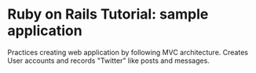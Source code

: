 # Ruby on Rails Tutorial: sample application

Practices creating web application by following MVC architecture. Creates User accounts and records
"Twitter" like posts and messages. 